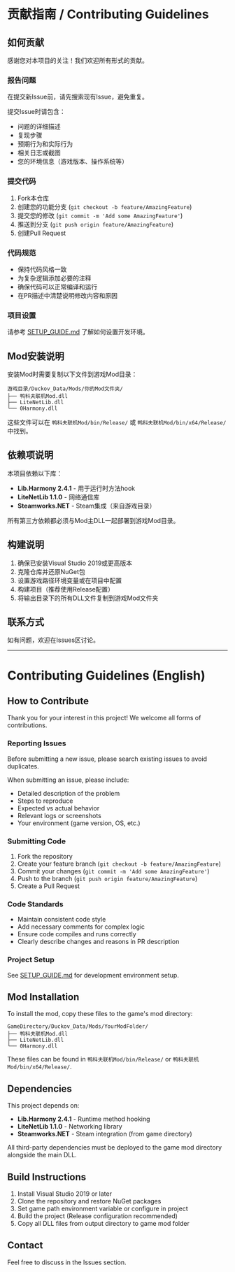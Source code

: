 # 贡献指南 / Contributing Guidelines

## 如何贡献

感谢您对本项目的关注！我们欢迎所有形式的贡献。

### 报告问题

在提交新Issue前，请先搜索现有Issue，避免重复。

提交Issue时请包含：
- 问题的详细描述
- 复现步骤
- 预期行为和实际行为
- 相关日志或截图
- 您的环境信息（游戏版本、操作系统等）

### 提交代码

1. Fork本仓库
2. 创建您的功能分支 (`git checkout -b feature/AmazingFeature`)
3. 提交您的修改 (`git commit -m 'Add some AmazingFeature'`)
4. 推送到分支 (`git push origin feature/AmazingFeature`)
5. 创建Pull Request

### 代码规范

- 保持代码风格一致
- 为复杂逻辑添加必要的注释
- 确保代码可以正常编译和运行
- 在PR描述中清楚说明修改内容和原因

### 项目设置

请参考 [SETUP_GUIDE.md](SETUP_GUIDE.md) 了解如何设置开发环境。

## Mod安装说明

安装Mod时需要复制以下文件到游戏Mod目录：

```
游戏目录/Duckov_Data/Mods/你的Mod文件夹/
├── 鸭科夫联机Mod.dll
├── LiteNetLib.dll
└── 0Harmony.dll
```

这些文件可以在 `鸭科夫联机Mod/bin/Release/` 或 `鸭科夫联机Mod/bin/x64/Release/` 中找到。

## 依赖项说明

本项目依赖以下库：
- **Lib.Harmony 2.4.1** - 用于运行时方法hook
- **LiteNetLib 1.1.0** - 网络通信库
- **Steamworks.NET** - Steam集成（来自游戏目录）

所有第三方依赖都必须与Mod主DLL一起部署到游戏Mod目录。

## 构建说明

1. 确保已安装Visual Studio 2019或更高版本
2. 克隆仓库并还原NuGet包
3. 设置游戏路径环境变量或在项目中配置
4. 构建项目（推荐使用Release配置）
5. 将输出目录下的所有DLL文件复制到游戏Mod文件夹

## 联系方式

如有问题，欢迎在Issues区讨论。

---

# Contributing Guidelines (English)

## How to Contribute

Thank you for your interest in this project! We welcome all forms of contributions.

### Reporting Issues

Before submitting a new issue, please search existing issues to avoid duplicates.

When submitting an issue, please include:
- Detailed description of the problem
- Steps to reproduce
- Expected vs actual behavior
- Relevant logs or screenshots
- Your environment (game version, OS, etc.)

### Submitting Code

1. Fork the repository
2. Create your feature branch (`git checkout -b feature/AmazingFeature`)
3. Commit your changes (`git commit -m 'Add some AmazingFeature'`)
4. Push to the branch (`git push origin feature/AmazingFeature`)
5. Create a Pull Request

### Code Standards

- Maintain consistent code style
- Add necessary comments for complex logic
- Ensure code compiles and runs correctly
- Clearly describe changes and reasons in PR description

### Project Setup

See [SETUP_GUIDE.md](SETUP_GUIDE.md) for development environment setup.

## Mod Installation

To install the mod, copy these files to the game's mod directory:

```
GameDirectory/Duckov_Data/Mods/YourModFolder/
├── 鸭科夫联机Mod.dll
├── LiteNetLib.dll
└── 0Harmony.dll
```

These files can be found in `鸭科夫联机Mod/bin/Release/` or `鸭科夫联机Mod/bin/x64/Release/`.

## Dependencies

This project depends on:
- **Lib.Harmony 2.4.1** - Runtime method hooking
- **LiteNetLib 1.1.0** - Networking library
- **Steamworks.NET** - Steam integration (from game directory)

All third-party dependencies must be deployed to the game mod directory alongside the main DLL.

## Build Instructions

1. Install Visual Studio 2019 or later
2. Clone the repository and restore NuGet packages
3. Set game path environment variable or configure in project
4. Build the project (Release configuration recommended)
5. Copy all DLL files from output directory to game mod folder

## Contact

Feel free to discuss in the Issues section.

